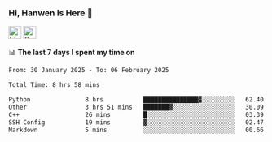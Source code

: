 ### Hi, Hanwen is Here 👋
<p>
	<a href="https://www.linkedin.com/in/liu-hanwen/"><img src="https://img.shields.io/badge/@hanwen-0A66C2?style=flat&logo=LinkedIn&logoColor=white" alt="Linkedin"  height="25px"/></a> 
	<a href="https://scholar.google.com/citations?user=HDF0su0AAAAJ"><img src="https://img.shields.io/badge/scholar-4385FE.svg?&style=plastic&logo=google-scholar&logoColor=white" alt="Google Scholar" height="25px"> </a>
</p>

📊 **The last 7 days I spent my time on** 
<!--START_SECTION:waka-->

```txt
From: 30 January 2025 - To: 06 February 2025

Total Time: 8 hrs 58 mins

Python               8 hrs           ███████████████▓░░░░░░░░░   62.40 %
Other                3 hrs 51 mins   ███████▓░░░░░░░░░░░░░░░░░   30.09 %
C++                  26 mins         █░░░░░░░░░░░░░░░░░░░░░░░░   03.39 %
SSH Config           19 mins         ▓░░░░░░░░░░░░░░░░░░░░░░░░   02.47 %
Markdown             5 mins          ░░░░░░░░░░░░░░░░░░░░░░░░░   00.66 %
```

<!--END_SECTION:waka-->


<!--
**david990917/david990917** is a ✨ _special_ ✨ repository because its `README.md` (this file) appears on your GitHub profile.

Here are some ideas to get you started:

- 🔭 I’m currently working on ...
- 🌱 I’m currently learning ...
- 👯 I’m looking to collaborate on ...
- 🤔 I’m looking for help with ...
- 💬 Ask me about ...
- 📫 How to reach me: ...
- 😄 Pronouns: ...
- ⚡ Fun fact: ...
-->
